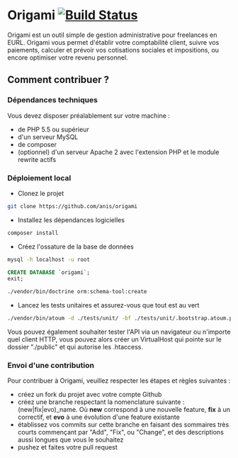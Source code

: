 # Origami [![Build Status](https://travis-ci.org/anis/origami.svg)](https://travis-ci.org/anis/origami)

Origami est un outil simple de gestion administrative pour freelances en EURL. Origami vous permet d'établir votre comptabilité client, suivre vos paiements, calculer et prévoir vos cotisations sociales et impositions, ou encore optimiser votre revenu personnel.

## Comment contribuer ?

### Dépendances techniques

Vous devez disposer préalablement sur votre machine :

* de PHP 5.5 ou supérieur
* d'un serveur MySQL
* de composer
* (optionnel) d'un serveur Apache 2 avec l'extension PHP et le module rewrite actifs

### Déploiement local

* Clonez le projet

```sh
git clone https://github.com/anis/origami
```

* Installez les dépendances logicielles

```sh
composer install
```

* Créez l'ossature de la base de données

```sh
mysql -h localhost -u root
```
```sql
CREATE DATABASE `origami`;
exit;
```
```sh
./vendor/bin/doctrine orm:schema-tool:create
```

* Lancez les tests unitaires et assurez-vous que tout est au vert

```bash
./vendor/bin/atoum -d ./tests/unit/ -bf ./tests/unit/.bootstrap.atoum.php
```

Vous pouvez également souhaiter tester l'API via un navigateur ou n'importe quel client HTTP, vous pouvez alors créer un VirtualHost qui pointe sur le dossier "./public" et qui autorise les .htaccess.

### Envoi d'une contribution

Pour contribuer à Origami, veuillez respecter les étapes et règles suivantes :

* créez un fork du projet avec votre compte Github
* créez une branche respectant la nomenclature suivante : (new|fix|evo)_name. Où **new** correspond à une nouvelle feature, **fix** à un correctif, et **evo** à une évolution d'une feature existante
* établissez vos commits sur cette branche en faisant des sommaires très courts commençant par "Add", "Fix", ou "Change", et des descriptions aussi longues que vous le souhaitez
* pushez et faites votre pull request
